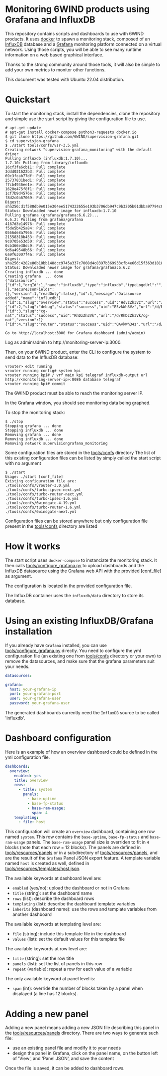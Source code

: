 # Monitoring 6WIND products using Grafana and InfluxDB

This repository contains scripts and dashboards to use with 6WIND products. It uses [docker](https://www.docker.com/) to spawn a monitoring stack, composed of an [InfluxDB](https://docs.influxdata.com/influxdb/) database and a [Grafana](http://docs.grafana.org) monitoring platform connected on a virtual network. Using those scripts, you will be able to see many runtime information on a web based graphical interface.

Thanks to the strong community around those tools, it will also be simple to add your own metrics to monitor other functions.

This document was tested with Ubuntu 22.04 distribution.

Quickstart
==========

To start the monitoring stack, install the dependencies, clone the repository
and simple use the start script by giving the configuration file to use.

```console
# apt-get update
# apt-get install docker-compose python3-requests docker.io
$ git clone https://github.com/6WIND/supervision-grafana.git
$ cd supervision-grafana
$ ./start tools/confs/vsr-3.5.yml
Creating network "supervision-grafana_monitoring" with the default driver
Pulling influxdb (influxdb:1.7.10)...
1.7.10: Pulling from library/influxdb
16cf3fa6cb11: Pull complete
3ddd031622b3: Pull complete
69c3fcab77df: Pull complete
25737831bed1: Pull complete
f7cb4946ee1e: Pull complete
1620e475f8f1: Pull complete
1cf7b9d4576e: Pull complete
f8d2c0a67069: Pull complete
Digest: sha256:d1f588db9e015e304ee5174322655e193b3706db947c9b3205b01dbba97794c8
Status: Downloaded newer image for influxdb:1.7.10
Pulling grafana (grafana/grafana:6.6.2)...
6.6.2: Pulling from grafana/grafana
4167d3e14976: Pull complete
f5de5b425a84: Pull complete
0566de8a7966: Pull complete
21558318b453: Pull complete
9c0705e53d50: Pull complete
0cb366e38dc9: Pull complete
9d6a49548b66: Pull complete
6a9f63007f4a: Pull complete
Digest: sha256:4282e80b18bb148dcc9745a337c7008d4c8397b369933cfb4e66d15f363d1818
Status: Downloaded newer image for grafana/grafana:6.6.2
Creating influxdb ... done
Creating grafana  ... done
{"datasource":{"id":1,"orgId":1,"name":"influxdb","type":"influxdb","typeLogoUrl":"","access":"proxy","url":"http://influxdb:8086","password":"","user":"","database":"telegraf","basicAuth":false,"basicAuthUser":"","basicAuthPassword":"","withCredentials":false,"isDefault":true,"jsonData":{},"secureJsonFields":{},"version":1,"readOnly":false},"id":1,"message":"Datasource added","name":"influxdb"}
{"id":1,"slug":"overview","status":"success","uid":"HdvzZh3Vz","url":"/d/HdvzZh3Vz/overview","version":1}
{"id":2,"slug":"debug","status":"success","uid":"E5vkWh3Vz","url":"/d/E5vkWh3Vz/debug","version":1}
{"id":3,"slug":"cg-nat","status":"success","uid":"RhDzZh3Vk","url":"/d/RhDzZh3Vk/cg-nat","version":1}
{"id":4,"slug":"router","status":"success","uid":"OAvkWh34z","url":"/d/OAvkWh34z/router","version":1}

Go to http://localhost:3000 for Grafana dashboard (admin/admin)
```

Log as admin/admin to http://monitoring-server-ip:3000.

Then, on your 6WIND product, enter the CLI to configure the system to send data to the InfluxDB database:

```console
vrouter> edit running
vrouter running config# system kpi
vrouter running kpi# / vrf main kpi telegraf influxdb-output url http://<monitoring-server-ip>:8086 database telegraf
vrouter running kpi# commit
```

The 6WIND product must be able to reach the monitoring server IP.

In the Grafana window, you should see monitoring data being graphed.

To stop the monitoring stack:

```console
$ ./stop
Stopping grafana ... done
Stopping influxdb ... done
Removing grafana ... done
Removing influxdb ... done
Removing network supervisiongrafana_monitoring
```

Some configuration files are stored in the [tools/confs](./tools/confs) directory
The list of this existing configuration files can be listed by simply called the start script with no argument

```console
$ ./start
Usage: ./start [conf_file]
Existing configuration file are:
./tools/confs/vrouter-3.0.yml
./tools/confs/turbo-ipsec-next.yml
./tools/confs/turbo-router-next.yml
./tools/confs/turbo-ipsec-1.6.yml
./tools/confs/6windgate-4.19.yml
./tools/confs/turbo-router-1.6.yml
./tools/confs/6windgate-next.yml
```

Configuration files can be stored anywhere but only configuration file present in the [tools/confs](./tools/confs) directory are listed

How it works
============

The start script uses ``docker-compose`` to instanciate the monitoring stack. It then calls [tools/configure_grafana.py](./tools/configure_grafana.py) to upload dashboards and the InfluxDB datasource using the Grafana web API with the provided [conf_file] as argument.

The configuration is located in the provided configuration file.

The InfluxDB container uses the ``influxdb/data`` directory to store its database.

Using an existing InfluxDB/Grafana installation
===============================================

If you already have ``Grafana`` installed, you can use [tools/configure_grafana.py](./tools/configure_grafana.py) directly. You need to configure the yml configuration file (an existing one from [tools/confs](./tools/confs) directory or your own) to remove the datasources, and make sure that the grafana parameters suit your needs.

```yaml
datasources:

grafana:
  host: your-grafana-ip
  port: your-grafana-port
  user: your-grafana-user
  password: your-grafana-user
```

The generated dashboards currently need the ``InfluxDB`` source to be called 'influxdb'.

Dashboard configuration
=======================

Here is an example of how an overview dashboard could be defined in the yml configuration file.

```yaml
dashboards:
  overview:
    enabled: yes
    title: overview
    rows:
      - title: system
        panels:
          - base-uptime
          - base-fp-status
          - base-ram-usage:
            span: 4
    templating:
      - file: host
```

This configuration will create an ``overview`` dashboard, containing one row named ``system``. This row contains the ``base-uptime``, ``base-fp-status`` and ``base-ram-usage`` panels. The ``base-ram-usage`` panel size is overriden to fit in ``4`` blocks (note that each row = 12 blocks). The panels are defined in [tools/resources/panels](./tools/resources/panels) or in a subdirectory of [tools/resources/panels](./tools/resources/panels), and are the result of the ``Grafana`` Panel JSON export feature. A template variable named ``host`` is created as well, defined in [tools/resources/templates/host.json](./tools/resources/templates/host.json).

The available keywords at dashboard level are:
- ``enabled`` (yes/no): upload the dashboard or not in Grafana
- ``title`` (string): set the dashboard name
- ``rows`` (list): describe the dashboard rows
- ``templating`` (list): describe the dashboard template variables
- ``inherits`` (dashboard name): use the rows and template variables from another dashboard

The available keywords at templating level are:
- ``file`` (string): include this template file in the dashboard
- ``values`` (list): set the default values for this template file

The available keywords at row level are:
- ``title`` (string): set the row title
- ``panels`` (list): set the list of panels in this row
- ``repeat`` (variable): repeat a row for each value of a variable

The only available keyword at panel level is:
- ``span`` (int): override the number of blocks taken by a panel when displayed (a line has 12 blocks).

Adding a new panel
==================

Adding a new panel means adding a new JSON file describing this panel in the [tools/resources/panels](./tools/resources/panels) directory. There are two ways to generate such file:
- use an existing panel file and modify it to your needs
- design the panel in Grafana, click on the panel name, on the button left of
  'View', and 'Panel JSON', and save the content

Once the file is saved, it can be added to dashboard rows.
